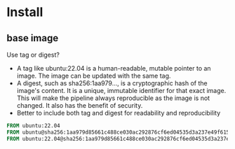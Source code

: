 # Install

## base image
Use tag or digest?
- A tag like ubuntu:22.04 is a human-readable, mutable pointer to an image. The image can be updated with the same tag.
- A digest, such as sha256:1aa979..., is a cryptographic hash of the image's content. It is a unique, immutable identifier for that exact image. This will make the pipeline always reproducible as the image is not changed. It also has the benefit of security.
- Better to include both tag and digest for readability and reproducibility
```dockerfile
FROM ubuntu:22.04
FROM ubuntu@sha256:1aa979d85661c488ce030ac292876cf6ed04535d3a237e49f61542d8e5de5ae0
FROM ubuntu:22.04@sha256:1aa979d85661c488ce030ac292876cf6ed04535d3a237e49f61542d8e5de5ae0
``` 
